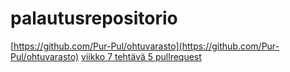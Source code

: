 # palautusrepositorio  
[https://github.com/Pur-Pul/ohtuvarasto](https://github.com/Pur-Pul/ohtuvarasto)
[viikko 7 tehtävä 5 pullrequest](https://github.com/opturtio/Kumpulan-Kovat/pull/57)